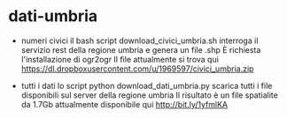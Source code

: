 dati-umbria
===========
- numeri civici
il bash script download_civici_umbria.sh interroga il servizio rest della regione umbria e genera un file .shp 
È richiesta l'installazione di ogr2ogr 
Il file attualmente si trova qui
https://dl.dropboxusercontent.com/u/1969597/civici_umbria.zip

- tutti i dati
lo script python download_dati_umbria.py scarica tutti i file disponibili sul server della regione umbria
Il risultato è un file spatialite da 1.7Gb attualmente disponibile qui
http://bit.ly/1yfmlKA
